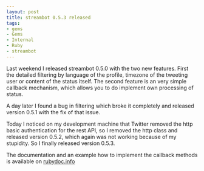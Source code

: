 ```yaml
--- 
layout: post
title: streambot 0.5.3 released
tags: 
- gems
- Gems
- Internal
- Ruby
- streambot
---
```

Last weekend I released streambot 0.5.0 with the two new features. First the detailed filtering by language of the profile, timezone of the tweeting user or content of the status itself. The second feature is an very simple callback mechanism, which allows you to do implement own processing of status.

A day later I found a bug in filtering which broke it completely and released version 0.5.1 with the fix of that issue. 

Today I noticed on my development machine that Twitter removed the http basic authentication for the rest API, so I removed the http class and released version 0.5.2, which again was not working because of my stupidity. So I finally released version 0.5.3.

The documentation and an example how to implement the callback methods is available on <a href="http://rubydoc.info/github/gr4y/streambot/master/frames">rubydoc.info</a>
